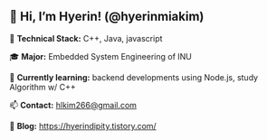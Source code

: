 <h2> 👋 Hi, I’m Hyerin! (@hyerinmiakim) </h2>
👀 <b> Technical Stack:</b> C++, Java, javascript

🎓 <b> Major:</b> Embedded System Engineering of INU

🌱 <b>Currently learning:</b> backend developments using Node.js, study Algorithm w/ C++

📫 <b>Contact:</b> hlkim266@gmail.com

🎨 <b>Blog:</b> https://hyerindipity.tistory.com/

<!---
hyerinmiakim/hyerinmiakim is a ✨ special ✨ repository because its `README.md` (this file) appears on your GitHub profile.
You can click the Preview link to take a look at your changes.
--->
